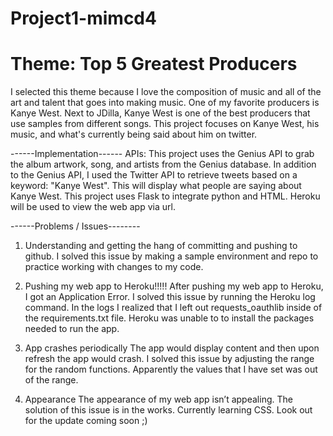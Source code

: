 # Project1-mimcd4

# Theme: Top 5 Greatest Producers

I selected this theme because I love the composition of music and all of the art and talent that goes into making music. One of my favorite producers is Kanye West. Next to JDilla, Kanye West is one of the best producers that use samples from different songs. This project focuses on Kanye West, his music, and what's currently being said about him on twitter. 

------Implementation------
APIs:
This project uses the Genius API to grab the album artwork, song, and artists from the Genius database. In addition to the Genius API, I used the Twitter API to retrieve tweets based on a keyword: "Kanye West". This will display what people are saying about Kanye West. 
This project uses Flask to integrate python and HTML. Heroku will be used to view the web app via url.

------Problems / Issues--------
1) Understanding and getting the hang of committing and pushing to github.
I solved this issue by making a sample environment and repo to practice working with changes to my code.

2) Pushing my web app to Heroku!!!!!
After pushing my web app to Heroku, I got an Application Error. I solved this issue by running the Heroku log command. In the logs I realized that I left out requests_oauthlib inside of the requirements.txt file. Heroku was unable to to install the packages needed to run the app.

3) App crashes periodically
The app would display content and then upon refresh the app would crash. I solved this issue by adjusting the range for the random functions. Apparently the values that I have set was out of the range. 

4) Appearance
The appearance of my web app isn’t appealing. The solution of this issue is in the works. Currently learning CSS. Look out for the update coming soon ;)
